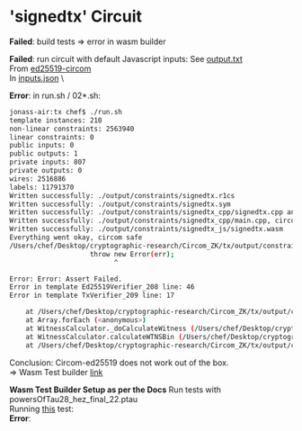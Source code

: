 # 'signedtx' Circuit
**Failed**: build tests => error in wasm builder

**Failed**: run circuit with default Javascript inputs: 
See [output.txt](https://github.com/jonas089/cryptographic-research/blob/master/Circom_ZK/tx/playground/ed25519-circom/Output.txt) \
From [ed25519-circom](https://github.com/jonas089/cryptographic-research/blob/master/Circom_ZK/tx/playground/ed25519-circom/test/ed25519verfication.test.js) \
In [inputs.json](https://github.com/jonas089/cryptographic-research/blob/master/Circom_ZK/tx/inputs/input.json) \

**Error**: in run.sh / 02*.sh: 
```bash
jonass-air:tx chef$ ./run.sh
template instances: 210
non-linear constraints: 2563940
linear constraints: 0
public inputs: 0
public outputs: 1
private inputs: 807
private outputs: 0
wires: 2516886
labels: 11791370
Written successfully: ./output/constraints/signedtx.r1cs
Written successfully: ./output/constraints/signedtx.sym
Written successfully: ./output/constraints/signedtx_cpp/signedtx.cpp and ./output/constraints/signedtx_cpp/signedtx.dat
Written successfully: ./output/constraints/signedtx_cpp/main.cpp, circom.hpp, calcwit.hpp, calcwit.cpp, fr.hpp, fr.cpp, fr.asm and Makefile
Written successfully: ./output/constraints/signedtx_js/signedtx.wasm
Everything went okay, circom safe
/Users/chef/Desktop/cryptographic-research/Circom_ZK/tx/output/constraints/signedtx_js/witness_calculator.js:161
                    throw new Error(err);
                          ^

Error: Error: Assert Failed.
Error in template Ed25519Verifier_208 line: 46
Error in template TxVerifier_209 line: 17

    at /Users/chef/Desktop/cryptographic-research/Circom_ZK/tx/output/constraints/signedtx_js/witness_calculator.js:161:27
    at Array.forEach (<anonymous>)
    at WitnessCalculator._doCalculateWitness (/Users/chef/Desktop/cryptographic-research/Circom_ZK/tx/output/constraints/signedtx_js/witness_calculator.js:136:14)
    at WitnessCalculator.calculateWTNSBin (/Users/chef/Desktop/cryptographic-research/Circom_ZK/tx/output/constraints/signedtx_js/witness_calculator.js:212:20)
    at /Users/chef/Desktop/cryptographic-research/Circom_ZK/tx/output/constraints/signedtx_js/generate_witness.js:15:38
```



Conclusion: Circom-ed25519 does not work out of the box. \
=> Wasm Test builder [link](https://github.com/iden3/circom_tester)

**Wasm Test Builder Setup as per the Docs**
Run tests with powersOfTau28_hez_final_22.ptau \
Running [this](https://github.com/Electron-Labs/ed25519-circom/blob/main/test/ed25519verfication.test.js) test: \
**Error**:

```



```
